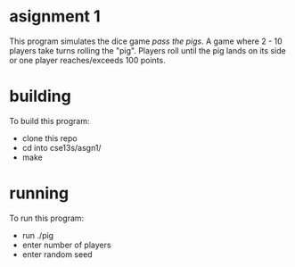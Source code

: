 # asignment 1

This program simulates the dice game *pass the pigs*. A game where 2 - 10 players take turns rolling the "pig". Players roll until the pig lands on its side or one player reaches/exceeds 100 points.

# building

To build this program:
- clone this repo 
- cd into cse13s/asgn1/
- make

# running

To run this program:
- run ./pig
- enter number of players
- enter random seed

